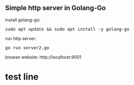## Simple http server in Golang-Go

install golang-go:
<pre>
sudo apt update && sudo apt install -y golang-go
</pre>

run http server:
<pre>
go run server2.go
</pre>

browse website: http://localhost:9001

# test line
